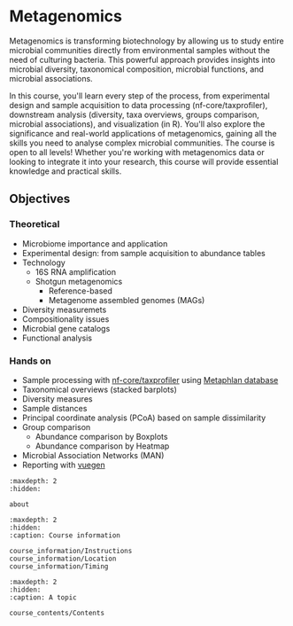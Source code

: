 # Metagenomics

Metagenomics is transforming biotechnology by allowing us to study entire microbial communities directly from environmental samples without the need of culturing bacteria. This powerful approach provides insights into microbial diversity, taxonomical composition, microbial functions, and microbial associations. 
 
In this course, you'll learn every step of the process, from experimental design and sample acquisition to data processing (nf-core/taxprofiler), downstream analysis (diversity, taxa overviews, groups comparison, microbial associations), and visualization (in R). You'll also explore the significance and real-world applications of metagenomics, gaining all the skills you need to analyse complex microbial communities. The course is open to all levels! Whether you're working with metagenomics data or looking to integrate it into your research, this course will provide essential knowledge and practical skills. 

## Objectives

### Theoretical
- Microbiome importance and application
- Experimental design: from sample acquisition to abundance tables
- Technology
  - 16S RNA amplification
  - Shotgun metagenomics
    - Reference-based
    - Metagenome assembled genomes (MAGs)
- Diversity measuremets
- Compositionality issues
- Microbial gene catalogs
- Functional analysis

### Hands on
- Sample processing with [nf-core/taxprofiler](https://nf-co.re/taxprofiler/1.2.3) using [Metaphlan database](https://huttenhower.sph.harvard.edu/metaphlan/)
- Taxonomical overviews (stacked barplots)
- Diversity measures
- Sample distances
- Principal coordinate analysis (PCoA) based on sample dissimilarity
- Group comparison
  - Abundance comparison by Boxplots
  - Abundance comparison by Heatmap
- Microbial Association Networks (MAN)
- Reporting with [vuegen](https://github.com/Multiomics-Analytics-Group/vuegen)


```{toctree}
:maxdepth: 2
:hidden:

about
```

```{toctree}
:maxdepth: 2
:hidden:
:caption: Course information

course_information/Instructions
course_information/Location
course_information/Timing
```

```{toctree}
:maxdepth: 2
:hidden:
:caption: A topic

course_contents/Contents
```

